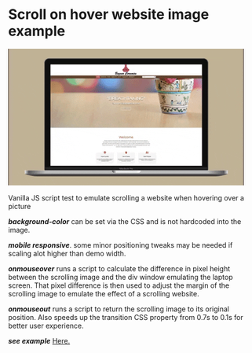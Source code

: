 # Scroll on hover website image example

![Hover Effect Example](https://github.com/iamjmitch/scrolling-website-example/blob/master/example.gif?raw=true)

Vanilla JS script test to emulate scrolling a website when hovering over a picture

**_background-color_** can be set via the CSS and is not hardcoded into the image.

**_mobile responsive_**. some minor positioning tweaks may be needed if scaling alot higher than demo width.

**_onmouseover_** runs a script to calculate the difference in pixel height between the scrolling image and the div window emulating the laptop screen. That pixel difference is then used to adjust the margin of the scrolling image to emulate the effect of a scrolling website.

**_onmouseout_** runs a script to return the scrolling image to its original position. Also speeds up the transition CSS property from 0.7s to 0.1s for better user experience.

**_see example_** [Here.](https://elegant-ardinghelli-98236a.netlify.app/)

